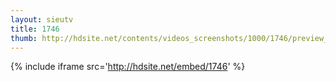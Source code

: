 ```yaml
---
layout: sieutv
title: 1746
thumb: http://hdsite.net/contents/videos_screenshots/1000/1746/preview_360p.mp4.jpg
---
```

{% include iframe src='http://hdsite.net/embed/1746' %}
 
